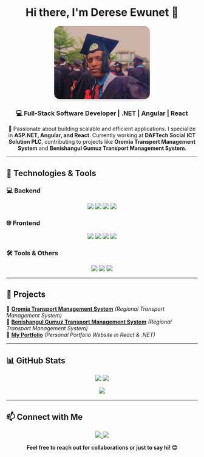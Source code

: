 <h1 align="center">Hi there, I'm <b>Derese Ewunet</b> 👋</h1>

<p align="center">
  <img src="https://github.com/DE143/DE143/blob/main/po.jpg?raw=true" alt="Profile Banner" width="50%" height="50%" style="border-radius: 15px; box-shadow: 0 4px 6px rgba(0,0,0,0.1);">
</p>



<h3 align="center">💻 Full-Stack Software Developer | .NET | Angular | React</h3>

<p align="center">
🚀 Passionate about building scalable and efficient applications. I specialize in <b>ASP.NET, Angular, and React</b>. Currently working at <b>DAFTech Social ICT Solution PLC</b>, contributing to projects like <b>Oromia Transport Management System</b> and <b>Benishangul Gumuz Transport Management System</b>.
</p>

---

## 🚀 Technologies & Tools

### 💻 Backend
<p align="center">
  <img src="https://img.shields.io/badge/.NET-512BD4?style=for-the-badge&logo=.net&logoColor=white">
  <img src="https://img.shields.io/badge/C%23-239120?style=for-the-badge&logo=c-sharp&logoColor=white">
  <img src="https://img.shields.io/badge/Entity%20Framework-68217A?style=for-the-badge&logo=Microsoft">
  <img src="https://img.shields.io/badge/SQL%20Server-CC2927?style=for-the-badge&logo=microsoft-sql-server&logoColor=white">
</p>

### 🌐 Frontend
<p align="center">
  <img src="https://img.shields.io/badge/Angular-DD0031?style=for-the-badge&logo=angular&logoColor=white">
  <img src="https://img.shields.io/badge/React-61DAFB?style=for-the-badge&logo=react&logoColor=black">
  <img src="https://img.shields.io/badge/HTML5-E34F26?style=for-the-badge&logo=html5&logoColor=white">
  <img src="https://img.shields.io/badge/CSS3-1572B6?style=for-the-badge&logo=css3&logoColor=white">
</p>

### 🛠️ Tools & Others
<p align="center">
  <img src="https://img.shields.io/badge/Git-F05032?style=for-the-badge&logo=git&logoColor=white">
  <img src="https://img.shields.io/badge/GitHub-181717?style=for-the-badge&logo=github&logoColor=white">
  <img src="https://img.shields.io/badge/Postman-FF6C37?style=for-the-badge&logo=postman&logoColor=white">
</p>

---

## 📌 Projects
🔹 **[Oromia Transport Management System](#)** *(Regional Transport Management System)*  
🔹 **[Benishangul Gumuz Transport Management System](#)** *(Regional Transport Management System)*  
🔹 **[My Portfolio](https://react-port-ebon.vercel.app/)** *(Personal Portfolio Website in React & .NET)*  

---

## 📊 GitHub Stats
<p align="center">
  <img src="https://github-readme-stats.vercel.app/api?username=de143&show_icons=true&theme=radical" height="180px">
  <img src="https://github-readme-streak-stats.herokuapp.com/?user=de143&theme=radical" height="180px">
</p>

<p align="center">
  <img src="https://github-readme-stats.vercel.app/api/top-langs/?username=de143&layout=compact&theme=radical" height="150px">
</p>

---

## 📫 Connect with Me

<p align="center">
  <a href="https://www.linkedin.com/in/derese-ewunet-0b9233248/">
    <img src="https://img.shields.io/badge/LinkedIn-0A66C2?style=for-the-badge&logo=linkedin&logoColor=white">
  </a>
  <a href="mailto:derese641735.ew@gmail.com">
    <img src="https://img.shields.io/badge/Email-D14836?style=for-the-badge&logo=gmail&logoColor=white">
  </a>
</p>

<p align="center"><b>Feel free to reach out for collaborations or just to say hi! 😊</b></p>
